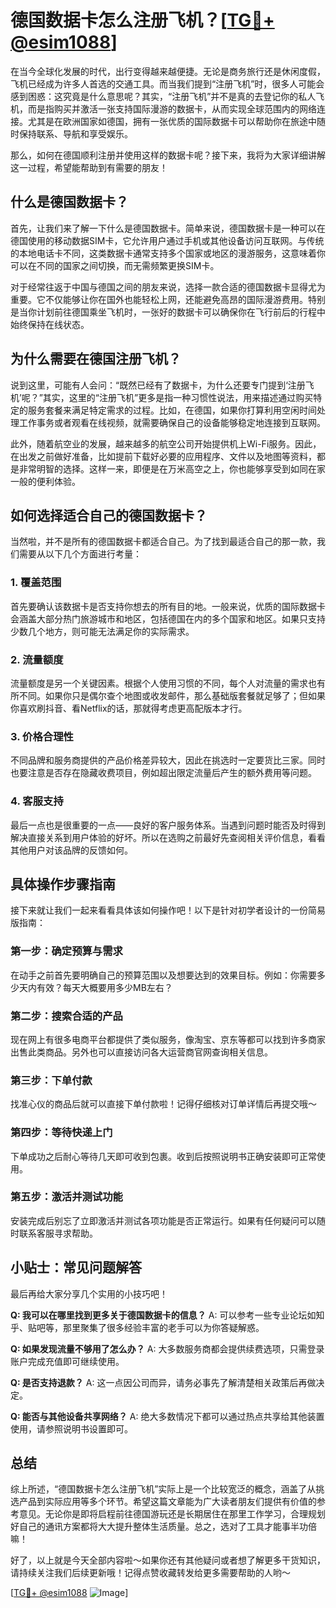 # 德国数据卡怎么注册飞机？[[TG💪+ @esim1088](https://t.me/s/esim1088)]

在当今全球化发展的时代，出行变得越来越便捷。无论是商务旅行还是休闲度假，飞机已经成为许多人首选的交通工具。而当我们提到“注册飞机”时，很多人可能会感到困惑：这究竟是什么意思呢？其实，“注册飞机”并不是真的去登记你的私人飞机，而是指购买并激活一张支持国际漫游的数据卡，从而实现全球范围内的网络连接。尤其是在欧洲国家如德国，拥有一张优质的国际数据卡可以帮助你在旅途中随时保持联系、导航和享受娱乐。

那么，如何在德国顺利注册并使用这样的数据卡呢？接下来，我将为大家详细讲解这一过程，希望能帮助到有需要的朋友！

## 什么是德国数据卡？

首先，让我们来了解一下什么是德国数据卡。简单来说，德国数据卡是一种可以在德国使用的移动数据SIM卡，它允许用户通过手机或其他设备访问互联网。与传统的本地电话卡不同，这类数据卡通常支持多个国家或地区的漫游服务，这意味着你可以在不同的国家之间切换，而无需频繁更换SIM卡。

对于经常往返于中国与德国之间的朋友来说，选择一款合适的德国数据卡显得尤为重要。它不仅能够让你在国外也能轻松上网，还能避免高昂的国际漫游费用。特别是当你计划前往德国乘坐飞机时，一张好的数据卡可以确保你在飞行前后的行程中始终保持在线状态。

## 为什么需要在德国注册飞机？

说到这里，可能有人会问：“既然已经有了数据卡，为什么还要专门提到‘注册飞机’呢？”其实，这里的“注册飞机”更多是指一种习惯性说法，用来描述通过购买特定的服务套餐来满足特定需求的过程。比如，在德国，如果你打算利用空闲时间处理工作事务或者观看在线视频，就需要确保自己的设备能够稳定地连接到互联网。

此外，随着航空业的发展，越来越多的航空公司开始提供机上Wi-Fi服务。因此，在出发之前做好准备，比如提前下载好必要的应用程序、文件以及地图等资料，都是非常明智的选择。这样一来，即便是在万米高空之上，你也能够享受到如同在家一般的便利体验。

## 如何选择适合自己的德国数据卡？

当然啦，并不是所有的德国数据卡都适合自己。为了找到最适合自己的那一款，我们需要从以下几个方面进行考量：

### 1. **覆盖范围**
   首先要确认该数据卡是否支持你想去的所有目的地。一般来说，优质的国际数据卡会涵盖大部分热门旅游城市和地区，包括德国在内的多个国家和地区。如果只支持少数几个地方，则可能无法满足你的实际需求。

### 2. **流量额度**
   流量额度是另一个关键因素。根据个人使用习惯的不同，每个人对流量的需求也有所不同。如果你只是偶尔查个地图或收发邮件，那么基础版套餐就足够了；但如果你喜欢刷抖音、看Netflix的话，那就得考虑更高配版本才行。

### 3. **价格合理性**
   不同品牌和服务商提供的产品价格差异较大，因此在挑选时一定要货比三家。同时也要注意是否存在隐藏收费项目，例如超出限定流量后产生的额外费用等问题。

### 4. **客服支持**
   最后一点也是很重要的一点——良好的客户服务体系。当遇到问题时能否及时得到解决直接关系到用户体验的好坏。所以在选购之前最好先查阅相关评价信息，看看其他用户对该品牌的反馈如何。

## 具体操作步骤指南

接下来就让我们一起来看看具体该如何操作吧！以下是针对初学者设计的一份简易版指南：

### 第一步：确定预算与需求
   在动手之前首先要明确自己的预算范围以及想要达到的效果目标。例如：你需要多少天内有效？每天大概要用多少MB左右？

### 第二步：搜索合适的产品
   现在网上有很多电商平台都提供了类似服务，像淘宝、京东等都可以找到许多商家出售此类商品。另外也可以直接访问各大运营商官网查询相关信息。

### 第三步：下单付款
   找准心仪的商品后就可以直接下单付款啦！记得仔细核对订单详情后再提交哦～

### 第四步：等待快递上门
   下单成功之后耐心等待几天即可收到包裹。收到后按照说明书正确安装即可正常使用。

### 第五步：激活并测试功能
   安装完成后别忘了立即激活并测试各项功能是否正常运行。如果有任何疑问可以随时联系客服寻求帮助。

## 小贴士：常见问题解答

最后再给大家分享几个实用的小技巧吧！

**Q: 我可以在哪里找到更多关于德国数据卡的信息？**
A: 可以参考一些专业论坛如知乎、贴吧等，那里聚集了很多经验丰富的老手可以为你答疑解惑。

**Q: 如果发现流量不够用了怎么办？**
A: 大多数服务商都会提供续费选项，只需登录账户完成充值即可继续使用。

**Q: 是否支持退款？**
A: 这一点因公司而异，请务必事先了解清楚相关政策后再做决定。

**Q: 能否与其他设备共享网络？**
A: 绝大多数情况下都可以通过热点共享给其他装置使用，请参照说明书设置即可。

## 总结

综上所述，“德国数据卡怎么注册飞机”实际上是一个比较宽泛的概念，涵盖了从挑选产品到实际应用等多个环节。希望这篇文章能为广大读者朋友们提供有价值的参考意见。无论你是即将启程前往德国游玩还是长期居住在那里工作学习，合理规划好自己的通讯方案都将大大提升整体生活质量。总之，选对了工具才能事半功倍嘛！

好了，以上就是今天全部内容啦～如果你还有其他疑问或者想了解更多干货知识，请持续关注我们后续更新哦！记得点赞收藏转发给更多需要帮助的人哟～

[[TG💪+ @esim1088](https://t.me/s/esim1088) ![Image](https://i.postimg.cc/4NQfJmqS/Snipaste-2025-05-13-00-14-12.png)]